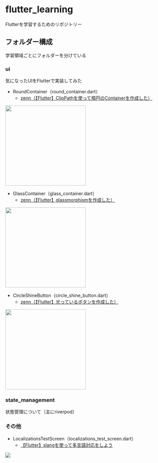 # flutter_learning

Flutterを学習するためのリポジトリー

## フォルダー構成

学習領域ごとにフォルダーを分けている

### ui

気になったUIをFlutterで実装してみた

- RoundContainer（round_container.dart）
  - [zenn（【Flutter】ClipPathを使って楕円のContainerを作成した）](https://zenn.dev/al_rosa/articles/7a3754d7ac5825)

<img src="https://storage.googleapis.com/zenn-user-upload/dec387fbee11-20230804.png" width="250">

- GlassContainer（glass_container.dart）
  - [zenn（【Flutter】glassmorphismを作成した）](https://zenn.dev/al_rosa/articles/70c2e647e88f56)

<img src="https://storage.googleapis.com/zenn-user-upload/954adbad10f7-20230818.png" width="250">

- CircleShineButton（circle_shine_button.dart）
  - [zenn（【Flutter】光っているボタンを作成した）](https://zenn.dev/al_rosa/articles/de415da57ef61e)

<img src="https://storage.googleapis.com/zenn-user-upload/3a89b7ea8b1d-20230908.png" width="250">

### state_management

状態管理について（主にriverpod）

### その他

- LocalizationsTestScreen（localizations_test_screen.dart）
  - [【Flutter】slangを使って多言語対応をしよう](https://zenn.dev/al_rosa/articles/0190852ede7672)

![](https://storage.googleapis.com/zenn-user-upload/e05bf92e4a82-20230928.gif)
